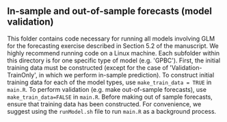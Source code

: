 ## In-sample and out-of-sample forecasts (model validation)
This folder contains code necessary for running all models involving GLM for the forecasting exercise described in Section 5.2 of the manuscript. We highly recommend 
running code on a Linux machine. Each subfolder within this directory is for one specific type of model (e.g. 'GPBC'). First, the initial training data must be constructed 
(except for the case of 'Validation-TrainOnly', in which we perform in-sample prediction). To construct initial training data for each of the model types, use 
`make_train_data = TRUE` in `main.R`. To perform validation (e.g. make out-of-sample forecasts), use `make_train_data=FALSE` in `main.R`. Before making out of sample forecasts, ensure that training data has been constructed. For convenience, we suggest using the `runModel.sh` file to run `main.R` as a background process.  
